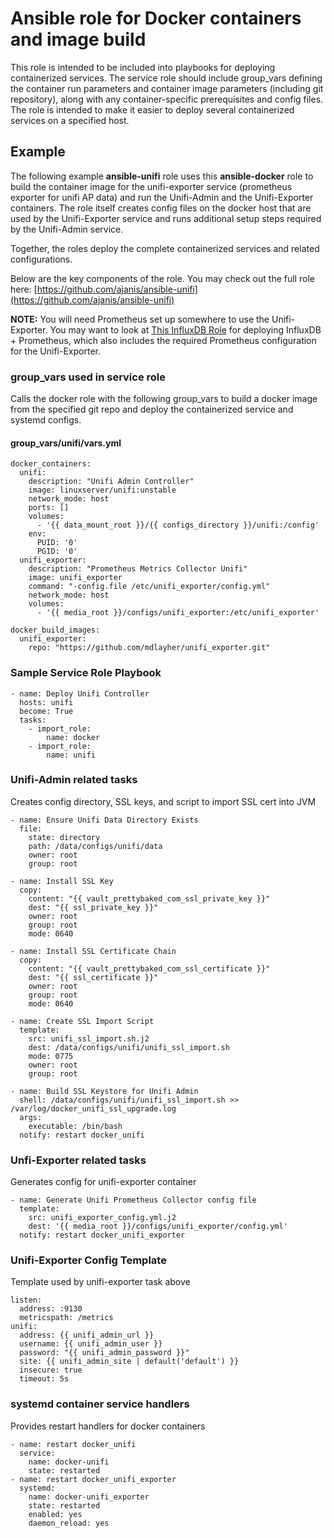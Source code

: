 # Ansible role for Docker containers and image build
This role is intended to be included into playbooks for deploying containerized services.  The service role should include group_vars defining the container run parameters and container image parameters (including git repository), along with any container-specific prerequisites and config files.  The role is intended to make it easier to deploy several containerized services on a specified host.

## Example
The following example **ansible-unifi** role uses this **ansible-docker** role to build the container image for the unifi-exporter service (prometheus exporter for unifi AP data) and run the Unifi-Admin and the Unifi-Exporter containers.  The role itself creates config files on the docker host that are used by the Unifi-Exporter service and runs additional setup steps required by the Unifi-Admin service.

Together, the roles deploy the complete containerized services and related configurations.

Below are the key components of the role.  You may check out the full role here:  [https://github.com/ajanis/ansible-unifi](https://github.com/ajanis/ansible-unifi)

**NOTE:** You will need Prometheus set up somewhere to use the Unifi-Exporter.  You may want to look at [This InfluxDB Role](https://github.com/ajanis/ansible-influxdb) for deploying InfluxDB + Prometheus, which also includes the required Prometheus configuration for the Unifi-Exporter.

### group_vars used in service role
Calls the docker role with the following group_vars to build a docker image from the specified git repo and deploy the containerized service and systemd configs.

#### group_vars/unifi/vars.yml
```
docker_containers: 
  unifi:
    description: "Unifi Admin Controller"
    image: linuxserver/unifi:unstable
    network_mode: host
    ports: []
    volumes:
      - '{{ data_mount_root }}/{{ configs_directory }}/unifi:/config'
    env:
      PUID: '0'
      PGID: '0'
  unifi_exporter:
    description: "Prometheus Metrics Collector Unifi"
    image: unifi_exporter
    command: "-config.file /etc/unifi_exporter/config.yml"
    network_mode: host
    volumes:
      - '{{ media_root }}/configs/unifi_exporter:/etc/unifi_exporter'
      
docker_build_images:
  unifi_exporter:
    repo: "https://github.com/mdlayher/unifi_exporter.git"
```
### Sample Service Role Playbook
```
- name: Deploy Unifi Controller
  hosts: unifi
  become: True
  tasks:
    - import_role:
        name: docker
    - import_role:
        name: unifi
```
### Unifi-Admin related tasks
Creates config directory, SSL keys, and script to import SSL cert into JVM
```
- name: Ensure Unifi Data Directory Exists
  file:
    state: directory
    path: /data/configs/unifi/data
    owner: root
    group: root

- name: Install SSL Key
  copy:
    content: "{{ vault_prettybaked_com_ssl_private_key }}"
    dest: "{{ ssl_private_key }}"
    owner: root
    group: root
    mode: 0640

- name: Install SSL Certificate Chain
  copy:
    content: "{{ vault_prettybaked_com_ssl_certificate }}"
    dest: "{{ ssl_certificate }}"
    owner: root
    group: root
    mode: 0640

- name: Create SSL Import Script
  template:
    src: unifi_ssl_import.sh.j2
    dest: /data/configs/unifi/unifi_ssl_import.sh
    mode: 0775
    owner: root
    group: root

- name: Build SSL Keystore for Unifi Admin
  shell: /data/configs/unifi/unifi_ssl_import.sh >> /var/log/docker_unifi_ssl_upgrade.log
  args:
    executable: /bin/bash
  notify: restart docker_unifi
```
### Unfi-Exporter related tasks
Generates config for unifi-exporter container
```
- name: Generate Unifi Prometheus Collector config file
  template:
    src: unifi_exporter_config.yml.j2
    dest: '{{ media_root }}/configs/unifi_exporter/config.yml'
  notify: restart docker_unifi_exporter
```
### Unifi-Exporter Config Template
Template used by unifi-exporter task above
```
listen:
  address: :9130
  metricspath: /metrics
unifi:
  address: {{ unifi_admin_url }}
  username: {{ unifi_admin_user }}
  password: "{{ unifi_admin_password }}"
  site: {{ unifi_admin_site | default('default') }}
  insecure: true
  timeout: 5s
```
### systemd container service handlers
Provides restart handlers for docker containers
```
- name: restart docker_unifi
  service:
    name: docker-unifi
    state: restarted
- name: restart docker_unifi_exporter
  systemd:
    name: docker-unifi_exporter
    state: restarted
    enabled: yes
    daemon_reload: yes
```

